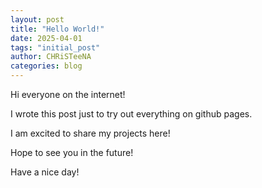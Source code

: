 ```yaml
---
layout: post
title: "Hello World!"
date: 2025-04-01
tags: "initial_post"
author: CHRiSTeeNA
categories: blog
---
```


Hi everyone on the internet!

I wrote this post just to try out everything on github pages.

I am excited to share my projects here!

Hope to see you in the future!

Have a nice day!